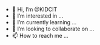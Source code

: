 - 👋 Hi, I’m @KIDCIT
- 👀 I’m interested in ...
- 🌱 I’m currently learning ...
- 💞️ I’m looking to collaborate on ...
- 📫 How to reach me ...

<!---
KIDCIT/KIDCIT is a ✨ special ✨ repository because its `README.md` (this file) appears on your GitHub profile.
You can click the Preview link to take a look at your changes.
--->
